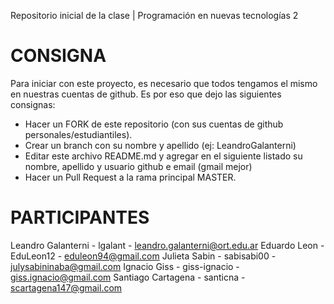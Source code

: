 Repositorio inicial de la clase | Programación en nuevas tecnologías 2

# CONSIGNA

Para iniciar con este proyecto, es necesario que todos tengamos el mismo en nuestras cuentas de github. Es por eso que dejo las siguientes consignas:

- Hacer un FORK de este repositorio (con sus cuentas de github personales/estudiantiles).
- Crear un branch con su nombre y apellido  (ej: LeandroGalanterni)
- Editar este archivo README.md y agregar en el siguiente listado su nombre, apellido y usuario github e email (gmail mejor)
- Hacer un Pull Request a la rama principal MASTER.

# PARTICIPANTES
Leandro Galanterni - lgalant - leandro.galanterni@ort.edu.ar
Eduardo Leon - EduLeon12 - eduleon94@gmail.com
Julieta Sabin - sabisabi00 - julysabininaba@gmail.com
Ignacio Giss - giss-ignacio - giss.ignacio@gmail.com
Santiago Cartagena - santicna - scartagena147@gmail.com
